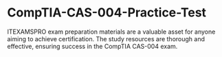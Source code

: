 # CompTIA-CAS-004-Practice-Test
ITEXAMSPRO exam preparation materials are a valuable asset for anyone aiming to achieve certification. The study resources are thorough and effective, ensuring success in the CompTIA CAS-004 exam.
